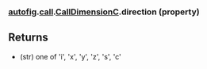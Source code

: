 ### [autofig](autofig.md).[call](autofig.call.md).[CallDimensionC](autofig.call.CallDimensionC.md).direction (property)




Returns
-------------
* (str) one of 'i', 'x', 'y', 'z', 's', 'c'

